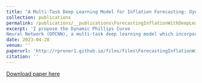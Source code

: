 ```yaml
---
title: "A Multi-Task Deep Learning Model for Inflation Forecasting: Dynamic Phillips Curve Neural Network"
collection: publications
permalink: /publications/__publications\ForecastingInflationWithDeepLearning.md
excerpt: 'I propose the Dynamic Phillips Curve
Neural Network (DPCNN), a multi-task deep learning model which incorporates longterm business cycle dynamics using long short-term memory (LSTM) layers.'
date: 2023-04-20
venue: ''
paperurl: 'http://rproner1.github.io/files/files\ForecastingInflationWithDeepLearning.pdf'
citation: ''
---
```


[Download paper here](http://rproner1.github.io/files/ForecastingInflationWithDeepLearning.pdf)
